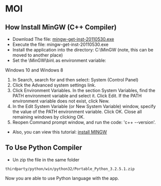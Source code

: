 # MOI
## How Install MinGW (C++ Compiler)
-	Download The file:
[mingw-get-inst-20110530.exe](www.rose-hulman.edu/class/csse/binaries/MinGW/mingw-get-inst-20110530.exe)
-	Execute the file: mingw-get-inst-20110530.exe
-	Install the application into the directory: C:\MinGW (note, this can be moved to another place)
-	Set the \MinGW\bin\ as environment variable:

Windows 10 and Windows 8
  1.	In Search, search for and then select: System (Control Panel)
  2.	Click the Advanced system settings link.
  3.	Click Environment Variables. In the section System Variables, find the PATH environment variable and select it. Click Edit. If the PATH environment variable does not exist, click New.
  4.	In the Edit System Variable (or New System Variable) window, specify the value of the PATH environment variable. Click OK. Close all remaining windows by clicking OK.
  5.	Reopen Command prompt window, and run the code: 'c++ --version'.
  
-	Also, you can view this tutorial: [install MINGW](https://youtu.be/bhxqI6xmsuA)
## To Use Python Compiler
- Un zip the file in the same folder
```
thirdparty/python/win/python32/Portable_Python_3.2.5.1.zip
```
Now you are able to use Python language with the app.
